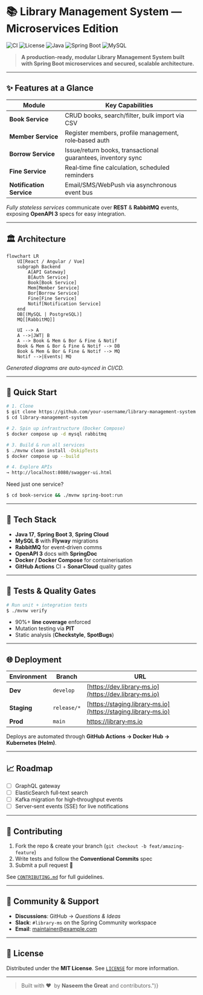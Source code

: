 # 📚 Library Management System — Microservices Edition

![CI](https://img.shields.io/github/actions/workflow/status/your‑username/library‑management‑system/ci.yml?style=for-the-badge)
![License](https://img.shields.io/github/license/your‑username/library‑management‑system?style=for-the-badge)
![Java](https://img.shields.io/badge/Java-17-blue?style=for-the-badge\&logo=java)
![Spring Boot](https://img.shields.io/badge/Spring Boot-3.x-6DB33F?style=for-the-badge\&logo=spring)
![MySQL](https://img.shields.io/badge/MySQL-8.x-4479A1?style=for-the-badge\&logo=mysql)

> **A production‑ready, modular Library Management System built with Spring Boot microservices and secured, scalable architecture.**

---

## ✨ Features at a Glance

| Module                   | Key Capabilities                                             |
| ------------------------ | ------------------------------------------------------------ |
| **Book Service**         | CRUD books, search/filter, bulk import via CSV               |
| **Member Service**       | Register members, profile management, role‑based auth        |
| **Borrow Service**       | Issue/return books, transactional guarantees, inventory sync |
| **Fine Service**         | Real‑time fine calculation, scheduled reminders              |
| **Notification Service** | Email/SMS/WebPush via asynchronous event bus                 |

*Fully stateless services* communicate over **REST** & **RabbitMQ** events, exposing **OpenAPI 3** specs for easy integration.

---

## 🏛️ Architecture

```mermaid
flowchart LR
    UI[React / Angular / Vue]
    subgraph Backend
        A[API Gateway]
        B[Auth Service]
        Book[Book Service]
        Mem[Member Service]
        Bor[Borrow Service]
        Fine[Fine Service]
        Notif[Notification Service]
    end
    DB[(MySQL | PostgreSQL)]
    MQ[[RabbitMQ]]

    UI --> A
    A -->|JWT| B
    A --> Book & Mem & Bor & Fine & Notif
    Book & Mem & Bor & Fine & Notif --> DB
    Book & Mem & Bor & Fine & Notif --> MQ
    Notif -->|Events| MQ
```

*Generated diagrams are auto‑synced in CI/CD.*

---

## 🚀 Quick Start

```bash
# 1. Clone
$ git clone https://github.com/your‑username/library‑management‑system.git
$ cd library‑management‑system

# 2. Spin up infrastructure (Docker Compose)
$ docker compose up -d mysql rabbitmq

# 3. Build & run all services
$ ./mvnw clean install -DskipTests
$ docker compose up --build

# 4. Explore APIs
→ http://localhost:8080/swagger-ui.html
```

Need just one service?

```bash
$ cd book-service && ./mvnw spring-boot:run
```

---

## 🧰 Tech Stack

* **Java 17**, **Spring Boot 3**, **Spring Cloud**
* **MySQL 8** with **Flyway** migrations
* **RabbitMQ** for event‑driven comms
* **OpenAPI 3** docs with **SpringDoc**
* **Docker / Docker Compose** for containerisation
* **GitHub Actions** CI + **SonarCloud** quality gates

---

## 🧪 Tests & Quality Gates

```bash
# Run unit + integration tests
$ ./mvnw verify
```

* 90%+ **line coverage** enforced
* Mutation testing via **PIT**
* Static analysis (**Checkstyle**, **SpotBugs**)

---

## 🌐 Deployment

| Environment | Branch      | URL                                                            |
| ----------- | ----------- | -------------------------------------------------------------- |
| **Dev**     | `develop`   | [https://dev.library‑ms.io](https://dev.library‑ms.io)         |
| **Staging** | `release/*` | [https://staging.library‑ms.io](https://staging.library‑ms.io) |
| **Prod**    | `main`      | [https://library‑ms.io](https://library‑ms.io)                 |

Deploys are automated through **GitHub Actions → Docker Hub → Kubernetes (Helm)**.

---

## 📈 Roadmap

* [ ] GraphQL gateway
* [ ] ElasticSearch full‑text search
* [ ] Kafka migration for high‑throughput events
* [ ] Server‑sent events (SSE) for live notifications

---

## 🤝 Contributing

1. Fork the repo & create your branch (`git checkout -b feat/amazing-feature`)
2. Write tests and follow the **Conventional Commits** spec
3. Submit a pull request 🚀

See [`CONTRIBUTING.md`](CONTRIBUTING.md) for full guidelines.

---

## 💬 Community & Support

* **Discussions**: GitHub → *Questions & Ideas*
* **Slack**: `#library-ms` on the Spring Community workspace
* **Email**: [maintainer@example.com](mailto:maintainer@example.com)

---

## 📝 License

Distributed under the **MIT License**. See [`LICENSE`](LICENSE) for more information.

---

> Built with ❤️  by **Naseem the Great** and contributors.")}
